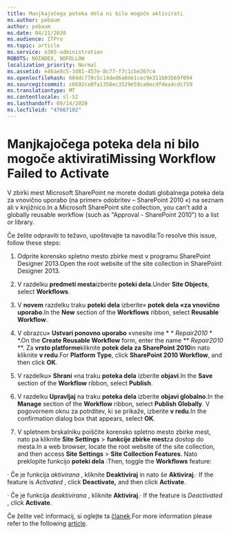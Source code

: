 ```yaml
---
title: Manjkajočega poteka dela ni bilo mogoče aktivirati
ms.author: pebaum
author: pebaum
ms.date: 04/21/2020
ms.audience: ITPro
ms.topic: article
ms.service: o365-administration
ROBOTS: NOINDEX, NOFOLLOW
localization_priority: Normal
ms.assetid: e46ae8c5-3d81-457e-8c77-f7c1cbe267c4
ms.openlocfilehash: 604dc770c5c14ded6a8de1cec9e311b03b69f094
ms.sourcegitcommit: c6692ce0fa1358ec3529e59ca0ecdfdea4cdc759
ms.translationtype: MT
ms.contentlocale: sl-SI
ms.lasthandoff: 09/14/2020
ms.locfileid: "47667102"
---
```

# <a name="missing-workflow-failed-to-activate"></a><span data-ttu-id="9cea4-102">Manjkajočega poteka dela ni bilo mogoče aktivirati</span><span class="sxs-lookup"><span data-stu-id="9cea4-102">Missing Workflow Failed to Activate</span></span>

<span data-ttu-id="9cea4-103">V zbirki mest Microsoft SharePoint ne morete dodati globalnega poteka dela za vnovično uporabo (na primer» odobritev – SharePoint 2010 «) na seznam ali v knjižnico.</span><span class="sxs-lookup"><span data-stu-id="9cea4-103">In a Microsoft SharePoint site collection, you can't add a globally reusable workflow (such as "Approval - SharePoint 2010") to a list or library.</span></span>
  
<span data-ttu-id="9cea4-104">Če želite odpraviti to težavo, upoštevajte ta navodila:</span><span class="sxs-lookup"><span data-stu-id="9cea4-104">To resolve this issue, follow these steps:</span></span> 
  
1. <span data-ttu-id="9cea4-105">Odprite korensko spletno mesto zbirke mest v programu SharePoint Designer 2013.</span><span class="sxs-lookup"><span data-stu-id="9cea4-105">Open the root website of the site collection in SharePoint Designer 2013.</span></span>
  
2. <span data-ttu-id="9cea4-106">V razdelku **predmeti mesta**izberite **poteki dela**.</span><span class="sxs-lookup"><span data-stu-id="9cea4-106">Under **Site Objects**, select **Workflows**.</span></span> 
  
3. <span data-ttu-id="9cea4-107">V **novem** razdelku traku **poteki dela** izberite» **potek dela «za vnovično uporabo**.</span><span class="sxs-lookup"><span data-stu-id="9cea4-107">In the **New** section of the **Workflows** ribbon, select **Reusable Workflow**.</span></span> 
  
4. <span data-ttu-id="9cea4-108">V obrazcu» **Ustvari ponovno uporabo** «vnesite ime \* \* *Repair2010* \* \*.</span><span class="sxs-lookup"><span data-stu-id="9cea4-108">On the **Create Reusable Workflow** form, enter the name \*\* *Repair2010* \*\*.</span></span> <span data-ttu-id="9cea4-109">Za **vrsto platforme**kliknite **potek dela za SharePoint 2010**in nato kliknite **v redu**.</span><span class="sxs-lookup"><span data-stu-id="9cea4-109">For **Platform Type**, click **SharePoint 2010 Workflow**, and then click **OK**.</span></span> 
  
1. <span data-ttu-id="9cea4-110">V razdelku» **Shrani** «na traku **poteka dela** izberite **objavi**.</span><span class="sxs-lookup"><span data-stu-id="9cea4-110">In the **Save** section of the **Workflow** ribbon, select **Publish**.</span></span> 
  
2. <span data-ttu-id="9cea4-111">V razdelku **Upravljaj** na traku **poteka dela** izberite **objavi globalno**.</span><span class="sxs-lookup"><span data-stu-id="9cea4-111">In the **Manage** section of the **Workflow** ribbon, select **Publish Globally**.</span></span> <span data-ttu-id="9cea4-112">V pogovornem oknu za potrditev, ki se prikaže, izberite **v redu**.</span><span class="sxs-lookup"><span data-stu-id="9cea4-112">In the confirmation dialog box that appears, select **OK**.</span></span> 
  
3. <span data-ttu-id="9cea4-113">V spletnem brskalniku poiščite korensko spletno mesto zbirke mest, nato pa kliknite **Site Settings** \> **funkcije zbirke mest**za dostop do mesta.</span><span class="sxs-lookup"><span data-stu-id="9cea4-113">In a web browser, locate the root website of the site collection, and then access **Site Settings** \> **Site Collection Features**.</span></span> <span data-ttu-id="9cea4-114">Nato preklopite funkcijo **poteki dela** :</span><span class="sxs-lookup"><span data-stu-id="9cea4-114">Then, toggle the **Workflows** feature:</span></span> 
  
<span data-ttu-id="9cea4-115">· Če je funkcija  *aktivirana*  , kliknite **Deaktiviraj** in nato še **Aktiviraj**.</span><span class="sxs-lookup"><span data-stu-id="9cea4-115">· If the feature is  *Activated*  , click **Deactivate,** and then click **Activate**.</span></span> 
  
<span data-ttu-id="9cea4-116">· Če je funkcija  *deaktivirana*  , kliknite **Aktiviraj**.</span><span class="sxs-lookup"><span data-stu-id="9cea4-116">· If the feature is  *Deactivated*  , click **Activate**.</span></span> 
  
<span data-ttu-id="9cea4-117">Če želite več informacij, si oglejte ta [članek](https://go.microsoft.com/fwlink/?linkid=2047770&amp;clcid=0x409).</span><span class="sxs-lookup"><span data-stu-id="9cea4-117">For more information please refer to the following [article](https://go.microsoft.com/fwlink/?linkid=2047770&amp;clcid=0x409).</span></span>
  

